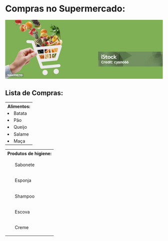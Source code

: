 
<h1> Compras no Supermercado: </h1>
<p align="center"> <img src="/assets/bannergreen.jpg" alt="lista_sup" /> </p>

## Lista de Compras:

<p>
<table>
<tr><th> Alimentos:</th><tr>
<tr><td><li> Batata</li></td></tr>
<tr><td><li> Pão</li></td></tr>
<tr><td><li> Queijo</li></td></tr>
<tr><td><li> Salame</li></td></tr>
<tr><td><li> Maça</li></td></tr>
</p>


<p>
<table>
<tr><th> Produtos de higiene:</th><tr>
<tr><td><ul> Sabonete</ul></td></tr>
<tr><td><ul> Esponja</ul></td></tr>
<tr><td><ul> Shampoo</ul></td></tr>
<tr><td><ul> Escova</ul></td></tr>
<tr><td><ul> Creme</ul></td></tr>
</table>
</p>
